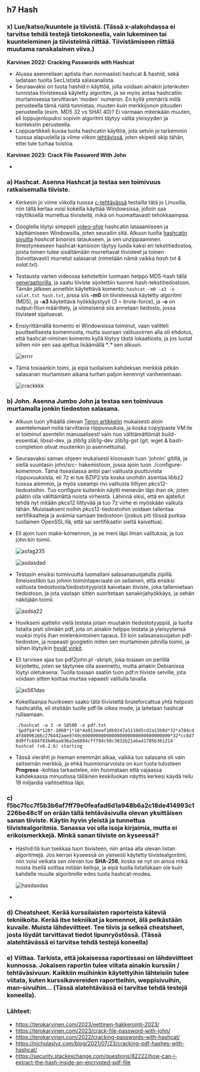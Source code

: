 ## h7 Hash

### x) Lue/katso/kuuntele ja tiivistä. (Tässä x-alakohdassa ei tarvitse tehdä testejä tietokoneella, vain lukeminen tai kuunteleminen ja tiivistelmä riittää. Tiivistämiseen riittää muutama ranskalainen viiva.)

**Karvinen 2022: Cracking Passwords with Hashcat**

- Alussa asennellaan aptista ihan normaalisti hashcat & hashid, sekä ladataan tuolta SecLististä salasanalista.
- Seuraavaksi on tuota hashid:n käyttöä, jolla voidaan ainakin jotenkuten tunnistaa tiivisteessä käytetty algoritmi, ja se myös antaa hashcatiin murtamisessa tarvittavan 'moden' numeron. En kyllä ymmärrä millä perusteella tämä näitä tunnistaa, muuten kuin merkkijonon pituuden perusteella (esim. MD5 32 vs SHA1 40)? Ei varmaan mitenkään muuten, eli loppujenlopuksi sopivin algoritmi täytyy valita yleisyyden ja kontekstin perusteella.
- Loppuartikkeli kuvaa tuota hashcatin käyttöä, jota setvin jo tarkemmin tuossa alapuolella ja viime viikon [tehtävissä](https://github.com/vilppuuu/tunkeutumistestaus/blob/main/h6_laksyt.md#credential-access-brute-force--password-cracking-t1110002), joten skipedi skip tähän, ettei tule turhaa toistoa.

**Karvinen 2023: Crack File Password With John**

- 

### a) Hashcat. Asenna Hashcat ja testaa sen toimivuus ratkaisemalla tiiviste.

- Kerkesin jo viime viikolla tuossa [c-tehtävässä](https://github.com/vilppuuu/tunkeutumistestaus/blob/main/h6_laksyt.md#credential-access-brute-force--password-cracking-t1110002) testailla tätä jo Linuxilla, niin tällä kertaa voisi kokeilla käyttää Windowsissa, jolloin saa näyttiksellä murrettua tiivisteitä, mikä on huomattavasti tehokkaampaa.
- Googlella löytyi simppeli [video-ohje](https://www.youtube.com/watch?v=KLry7bf51QQ) hashcatin lataaamiseen ja käyttämiseen Windowsilla, joten seurailin sitä. Alkuun tuolta [hashcatin sivuilta](https://hashcat.net/hashcat/) *hashcat binaries* lataukseen, ja sen unzippaaminen. Ilmestyneeseen hashcat-kansioon täytyy luoda kaksi eri tekstitiedostoa, joista toinen tulee sisältämään murrettavat tiivisteet ja toinen (toivottavasti) murretut salasanat (nimetään nämä vaikka *hash.txt & salat.txt*).
- Testausta varten videossa kehotettiin luomaan helppo MD5-hash tällä [generaattorilla](https://www.md5hashgenerator.com/), ja saatu tiiviste sijoitettiin tuonne hash-tekstitiedostoon. Tämän jälkeen annettiin käytettävä komento: `hashcat -m0 -a3 -o salat.txt hash.txt`, jossa siis **-m0** on tiivisteessä käytetty algoritmi (MD5), ja **-a3** käytettävä hyökkäystyyli (3 = brute-force), ja **-o** on output-filun määrittely, ja viimeisenä siis annetaan tiedosto, jossa tiivisteet sijaitsevat.
- Ensiyrittämällä komento ei Windowsissa toiminut, vaan valitteli puutteellisesta komennosta, mutta suoraan valitusvirren alla oli ehdotus, että hashcat-niminen komento kyllä löytyy tästä lokaatiosta, ja jos luotat siihen niin sen saa ajettua lisäämällä **.\** sen alkuun.

  ![errrr](https://i.imgur.com/Bj8olxp.png)

- Tämä tosiaankin toimi, ja eipä tuollaisen kahdeksan merkkiä pitkän salasanan murtamisen aikana turhan paljon kerennyt vanhenemaan.

  ![crackkkk](https://i.imgur.com/vMOgzxN.png)

### b) John. Asenna Jumbo John ja testaa sen toimivuus murtamalla jonkin tiedoston salasana.
- Alkuun tuon ylhäällä olevan [Teron artikkelin](https://terokarvinen.com/2023/crack-file-password-with-john/l) mukaisesti aloin asentelemaan noita tarvittavia riippuvuuksia, ja koska copy/paste VM:lle ei toiminut asentelin manuaalisesti vain nuo välttämättömät build-essential, libssl-dev, ja zlib1g zlib1g-dev zlib1g-gst (git, wget & bash-completion olivat muutenkin jo asennettuina).
- Seuraavaksi saman ohjeen mukaisesti kloonasin tuon 'johnin' gitillä, ja siellä suuntasin john/src- hakemistoon, jossa ajoin tuon ./configure-komennon. Tämä itseasiassa antoi pari valitusta puuttuvista riippuvuuksista, eli 7z ei tue BZIP2:sta koska unohdin asentaa libbz2 tuossa aiemmin, ja myös useampi rivi valitusta liittyen pkcs12-tiedostoihin. Tuo configure kuitenkin näytti menevän läpi ihan ok, joten päätin olla välittämättä noista virheistä. Lähinnä siksi, että en ajatellut tehdä nyt mitään pkcs12 liittyvää ja tuo 7z virhe ei myöskään vaikuta tähän. Muistaakseni noihin pkcs12-tiedostoihin voidaan tallentaa sertifikaatteja ja avaimia samaan tiedostoon (joskus piti töissä purkaa tuollainen OpenSSL:llä, että sai sertifikaatin sieltä kaivettua).
- Eli ajoin tuon make-komennon, ja se meni läpi ilman valituksia, ja tuo john:kin toimii.

  ![asfag235](https://i.imgur.com/eBYxn3D.png)

  ![asdasdad](https://i.imgur.com/ymmDAbJ.png)

- Testasin ensiksi toimivuutta luomallani salasanasuojatulla zipillä. Ilmeisestikin tuo johnin toimintaperiaate on sellainen, että ensiksi valitusta tiedostosta/tiedostotyypistä kaivetaan tiiviste, joka tallennetaan tiedostoon, ja jota vastaan sitten suoritetaan sanakirjahyökkäys, ja sehän näköjään toimii.

  ![asdsa22](https://i.imgur.com/ZELGRNq.png)

- Huvikseni ajattelin vielä testata jotain muutakin tiedostotyyppiä, ja tuolta listalta pisti silmään pdf, jota on ainakin helppo testata ja yleisyytensä vuoksi myös ihan mielenkiintoinen tapaus. Eli loin salasanasuojatun pdf-tiedoston, ja nopeasti googletin miten sen murtaminen johnilla toimii, ja siihen löytyikin [hyvät vinkit](https://security.stackexchange.com/questions/82222/how-can-i-extract-the-hash-inside-an-encrypted-pdf-file).
- Eli tarvisee ajaa tuo pdf2john.pl -skripti, joka tosiaan on perlillä kirjoitettu, joten se täytynee olla asennettu, mutta ainakin Debianissa löytyi oletuksena. Tuolla tosiaan saatiin tuon pdf:n tiiviste selville, jota voidaan sitten koittaa murtaa vapaasti valitulla tavalla.

  ![as561das](https://i.imgur.com/2Batkrk.png)

- Kokeillaanpa huvikseen saako tätä tiivistettä bruteforcattua yhtä helposti hashcatilla, eli etsitään tuolle pdf:lle oikea mode, ja laitetaan hashcat rullaamaan.

  `./hashcat -a 3 -m 10500 -o pdf.txt '$pdf$4*4*128*-1060*1*16*4a913eeaf18b9247a5110d5cd2a15b8d*32*a784cd4fd8096166c276442aee9749c600000000000000000000000000000000*32*cc8d78d9ffc684f83b46aa836a2e6894cff794c50c3832b21aba41785b361214'
hashcat (v6.2.6) starting`

- Tässä vierähti jo hieman enemmän aikaa, vaikka tuo salasana oli vain seitsemän merkkiä, ja ehkä huomionarvoista on kun tuota tulosteen **Progress** -kohtaa tarkastelee, niin huomataan että vajaassa kahdeksassa minuutissa tälläinen keskiluokan näyttis kerkesi käydä reilu 19 miljardia vaihtoehtoa läpi.

### c) f5bc7fcc7f5b3b6af7ff79e0feafad6d1a948b6a2c18de414993c1226be48c1f on erään tällä tehtäväsivulla olevan yksittäisen sanan tiiviste. Käytin hyvin yleistä ja tunnettua tiivistealgoritmia. Sanassa voi olla isoja kirjaimia, mutta ei erikoismerkkejä. Minkä sanan tiiviste on kyseessä?

- Hashid:llä kun tsekkaa tuon tiivisteen, niin antaa alla olevan listan algoritmejä. Jos kerran kyseessä on yleisesti käytetty tiivistealgoritmi, niin voisi veikata sen olevan tuo **SHA-256**, koska se nyt on ainoa mikä noista itsellä soittaa mitään kelloja, ja eipä tuolla listallakaan ole kuin kahdelle muulle algoritmille edes tuota hashcat-modea.

    ![hasdasdas](https://i.imgur.com/scIt4R3.png)

- 

### d) Cheatsheet. Kerää kurssilaisten raporteista käteviä tekniikoita. Kerää itse tekniikat ja komennot, älä pelkästään kuvaile. Muista lähdeviitteet. Tee tiivis ja selkeä cheatsheet, josta löydät tarvittavat tiedot lipunryöstössä. (Tässä alatehtävässä ei tarvitse tehdä testejä koneella)

### e) Viittaa. Tarkista, että jokaisessa raportissasi on lähdeviitteet kunnossa. Jokaisen raportin tulee viitata ainakin kurssiin / tehtäväsivuun. Kaikkiin muihinkin käytettyihin lähteisiin tulee viitata, kuten kurssikavereiden raportteihin, weppisivuihin, man-sivuihin... (Tässä alatehtävässä ei tarvitse tehdä testejä koneella).


### Lähteet:

- https://terokarvinen.com/2023/eettinen-hakkerointi-2023/
- https://terokarvinen.com/2023/crack-file-password-with-john/
- https://terokarvinen.com/2022/cracking-passwords-with-hashcat/
- https://nicholaslyz.com/blog/2021/07/23/cracking-pdf-hashes-with-hashcat/
- https://security.stackexchange.com/questions/82222/how-can-i-extract-the-hash-inside-an-encrypted-pdf-file
